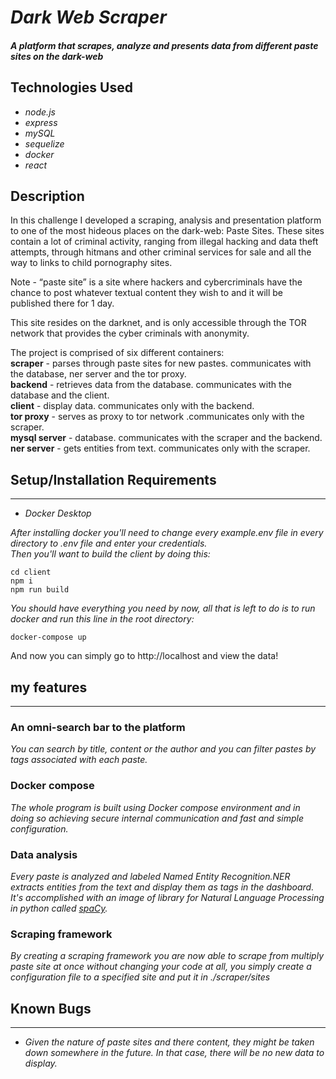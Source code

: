 # _Dark Web Scraper_

#### _A platform that scrapes, analyze and presents data from different paste sites on the dark-web_

## Technologies Used

- _node.js_
- _express_
- _mySQL_
- _sequelize_
- _docker_
- _react_

## Description

In this challenge I developed a scraping, analysis and presentation platform to one of the most hideous places on the dark-web: Paste Sites. These sites contain a lot of criminal activity, ranging from illegal hacking and data theft attempts, through hitmans and other criminal services for sale and all the way to links to child pornography sites.

Note - “paste site” is a site where hackers and cybercriminals have the chance to post whatever textual content they wish to and it will be published there for 1 day.

This site resides on the darknet, and is only accessible through the TOR network that provides the cyber criminals with anonymity.

The project is comprised of six different containers:  
**scraper** - parses through paste sites for new pastes. communicates with the database, ner server and the tor proxy.  
**backend** - retrieves data from the database. communicates with the database and the client.  
**client** - display data. communicates only with the backend.  
**tor proxy** - serves as proxy to tor network .communicates only with the scraper.  
**mysql server** - database. communicates with the scraper and the backend.  
**ner server** - gets entities from text. communicates only with the scraper.

## Setup/Installation Requirements

---

- _Docker Desktop_

_After installing docker you'll need to change every example.env file in every directory to .env file and enter your credentials._  
_Then you'll want to build the client by doing this:_

```
cd client
npm i
npm run build
```

_You should have everything you need by now, all that is left to do is to run docker and run this line in the root directory:_

```
docker-compose up
```

And now you can simply go to http://localhost and view the data!

## my features

---

### An omni-search bar to the platform

_You can search by title, content or the author and you can filter pastes by tags associated with each paste._

### Docker compose

_The whole program is built using Docker compose environment and in doing so achieving secure internal communication and fast and simple configuration._

### Data analysis

_Every paste is analyzed and labeled Named Entity Recognition.NER extracts entities from the text and display them as tags in the dashboard. It's accomplished with an image of library for Natural Language Processing in python called [spaCy](https://spacy.io/)._

### Scraping framework

_By creating a scraping framework you are now able to scrape from multiply paste site at once without changing your code at all, you simply create a configuration file to a specified site and put it in ./scraper/sites_

## Known Bugs

---

- _Given the nature of paste sites and there content, they might be taken down somewhere in the future. In that case, there will be no new data to display._
